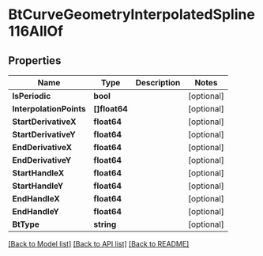 # BtCurveGeometryInterpolatedSpline116AllOf

## Properties

Name | Type | Description | Notes
------------ | ------------- | ------------- | -------------
**IsPeriodic** | **bool** |  | [optional] 
**InterpolationPoints** | **[]float64** |  | [optional] 
**StartDerivativeX** | **float64** |  | [optional] 
**StartDerivativeY** | **float64** |  | [optional] 
**EndDerivativeX** | **float64** |  | [optional] 
**EndDerivativeY** | **float64** |  | [optional] 
**StartHandleX** | **float64** |  | [optional] 
**StartHandleY** | **float64** |  | [optional] 
**EndHandleX** | **float64** |  | [optional] 
**EndHandleY** | **float64** |  | [optional] 
**BtType** | **string** |  | [optional] 

[[Back to Model list]](../README.md#documentation-for-models) [[Back to API list]](../README.md#documentation-for-api-endpoints) [[Back to README]](../README.md)


